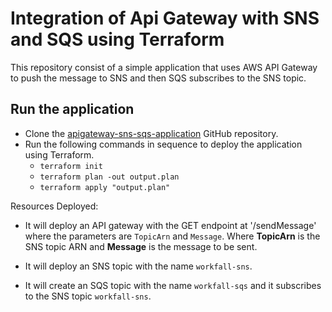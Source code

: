 # Integration of Api Gateway with SNS and SQS using Terraform

This repository consist of a simple application that uses AWS API Gateway to push the message
to SNS and then SQS subscribes to the SNS topic.

## Run the application

- Clone the [apigateway-sns-sqs-application](https://github.com/rahulmlokurte/apigateway-sns-sqs-application) GitHub repository.
- Run the following commands in sequence to deploy the application using Terraform.
    - `terraform init`
    - `terraform plan -out output.plan`
    - `terraform apply "output.plan"`

Resources Deployed:

- It will deploy an API gateway with the GET endpoint at '/sendMessage' where the parameters are
`TopicArn` and `Message`. Where **TopicArn** is the SNS topic ARN and **Message** is the message to be sent.

- It will deploy an SNS topic with the name `workfall-sns`.

- It will create an SQS topic with the name `workfall-sqs` and it subscribes to the SNS topic `workfall-sns`.